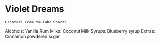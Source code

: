 # Violet Dreams

`Creator: From YouTube Shorts`

Alcohols: Vanilla Rum
Milks: Coconut Milk
Syrups: Blueberry syrup
Extras: Cinnamon powdered sugar
